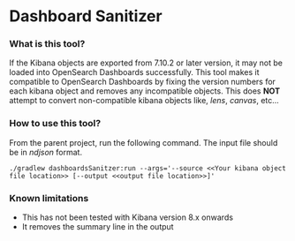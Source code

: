 # Dashboard Sanitizer

### What is this tool?
If the Kibana objects are exported from 7.10.2 or later version, it may not be loaded into OpenSearch Dashboards successfully. This tool makes it compatible to OpenSearch Dashboards by fixing the version numbers for each kibana object and removes any incompatible objects. This does **NOT** attempt to convert non-compatible kibana objects like, *lens*, *canvas*, etc...   

### How to use this tool?

From the parent project, run the following command. The input file should be in *ndjson* format.
```shell
./gradlew dashboardsSanitzer:run --args='--source <<Your kibana object file location>> [--output <<output file location>>]'
```

### Known limitations

* This has not been tested with Kibana version 8.x onwards
* It removes the summary line in the output
